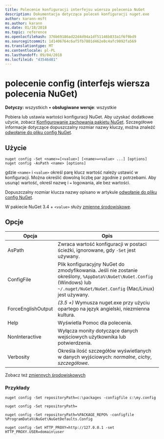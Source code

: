 ```yaml
---
title: Polecenie konfiguracji interfejsu wiersza polecenia NuGet
description: Dokumentacja dotycząca poleceń konfiguracji nuget.exe
author: karann-msft
ms.author: karann
ms.date: 01/18/2018
ms.topic: reference
ms.openlocfilehash: 376b69186ad22d4d94a1df51146b833a1f6f9bd9
ms.sourcegitcommit: 1d1406764c6af5fb7801d462e0c4afc9092fa569
ms.translationtype: MT
ms.contentlocale: pl-PL
ms.lasthandoff: 09/04/2018
ms.locfileid: "43546481"
---
```

# <a name="config-command-nuget-cli"></a>polecenie config (interfejs wiersza polecenia NuGet)

**Dotyczy:** wszystkich &bullet; **obsługiwane wersje**: wszystkie

Pobiera lub ustawia wartości konfiguracji NuGet. Aby uzyskać dodatkowe użycie, zobacz [Konfigurowanie zachowania pakietu NuGet](../consume-packages/configuring-nuget-behavior.md). Szczegółowe informacje dotyczące dopuszczalny rozmiar nazwy kluczy, można znaleźć [odwołanie do pliku config NuGet](../reference/nuget-config-file.md).

## <a name="usage"></a>Użycie

```cli
nuget config -Set <name>=[<value>] [<name>=<value> ...] [options]
nuget config -AsPath <name> [options]
```

gdzie `<name>` i `<value>` określ parę klucz wartość należy ustawić w konfiguracji. Można określić dowolną liczbę par zgodnie z potrzebami. Aby usunąć wartość, określ nazwę i `=` logowania, ale bez wartości.

Dopuszczalny rozmiar klucza nazwy opisano w artykule [odwołanie do pliku config NuGet](../reference/nuget-config-file.md).

W pakiecie NuGet 3.4 + `<value>` służy [zmienne środowiskowe](cli-ref-environment-variables.md).

## <a name="options"></a>Opcje

| Opcja | Opis |
| --- | --- |
| AsPath | Zwraca wartość konfiguracji w postaci ścieżki, ignorowane, gdy `-Set` jest używany. |
| ConfigFile | Plik konfiguracyjny NuGet do zmodyfikowania. Jeśli nie zostanie określony, `%AppData%\NuGet\NuGet.Config` (Windows) lub `~/.nuget/NuGet/NuGet.Config` (Mac/Linux) jest używany.|
| ForceEnglishOutput | *(3.5 +)* Wymusza nuget.exe przy użyciu opartego na język angielski, niezmienna kultura. |
| Help | Wyświetla Pomoc dla polecenia. |
| NonInteractive | Wyłącza monity dotyczące danych wejściowych użytkownika lub potwierdzenia. |
| Verbosity | Określa ilość szczegółów wyświetlanych w danych wyjściowych: *normalne*, *cichy*, *szczegółowe*. |

Zobacz też [zmiennych środowiskowych](cli-ref-environment-variables.md)

### <a name="examples"></a>Przykłady

```cli
nuget config -Set repositoryPath=c:\packages -configfile c:\my.config

nuget config -Set repositoryPath=

nuget config -Set repositoryPath=%PACKAGE_REPO% -configfile %ProgramData%\NuGet\NuGetDefaults.Config

nuget config -Set HTTP_PROXY=http://127.0.0.1 -set HTTP_PROXY.USER=domain\user
```
